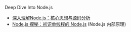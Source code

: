 Deep Dive Into Node.js


- [深入理解Node.js：核心思想与源码分析](https://yjhjstz.gitbooks.io/deep-into-node/content/)
- [Node.js 探秘：初识单线程的 Node.js](http://taobaofed.org/blog/2015/10/29/deep-into-node-1/) (Node.js 内部原理)
